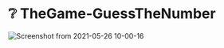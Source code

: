 # ❔️ TheGame-GuessTheNumber
![Screenshot from 2021-05-26 10-00-16](https://user-images.githubusercontent.com/64160163/119602697-554c9f00-be09-11eb-8659-7b61d764c9dd.png)
